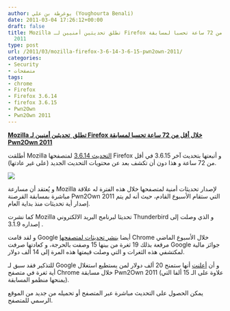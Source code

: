 ```yaml
---
author: يوغرطة بن علي (Youghourta Benali)
date: 2011-03-04 17:26:12+00:00
draft: false
title: Mozilla تطلق تحديثين أمنيين لـ Firefox خلال أقل من 72 ساعة تحسبا لمسابقة Pwn2Own
  2011
type: post
url: /2011/03/mozilla-firefox-3-6-14-3-6-15-pwn2own-2011/
categories:
- Security
- متصفحات
tags:
- chrome
- Firefox
- Firefox 3.6.14
- firefox 3.6.15
- Pwn2Own
- Pwn2Own 2011
---
```


**[Mozilla تطلق  تحديثين أمنيين لـ Firefox خلال أقل من 72 ساعة تحسبا لمسابقة Pwn2Own 2011](http://www.it-scoop.com/2011/03/mozilla-firefox-3-6-14-3-6-15-pwn2own-2011/)**


أطلقت Mozilla [التحديث 3.6.14](https://www.mozilla.org/security/announce/2011/mfsa2011-02.html) لمتصفحها Firefox و أتبعتها بتحديث آخر 3.6.15 في أقل من 72 ساعة و هذا دون أن تكشف بعد عن محتويات التحديث الجديد (على غير عادتها).

[![](http://www.it-scoop.com/wp-content/uploads/2010/10/Firefox-Vulnerability.jpg)
](http://www.it-scoop.com/2011/03/mozilla-firefox-3-6-14-3-6-15-pwn2own-2011/)

و يُعتقد أن مسارعة Mozilla لإصدار تحديثات أمنية لمتصفحها خلال هذه الفترة له علاقة مباشرة بمسابقة القرصنة Pwn2Own 2011 التي ستقام الأسبوع القادم، حيث أنه لم يتم إصدار أية تحديثات منذ بداية العام.

كما نشرت Mozilla تحديثا لبرنامج البريد الالكتروني Thunderbird و الذي وصلت إلى إصداره 3.1.9 .

و لقد قامت Google أيضا [بنشر تحديثات لمتصفحها](http://googlechromereleases.blogspot.com/2011/02/stable-channel-update_28.html) Chrome خلال الأسبوع الماضي مرقعة بذلك 19 ثغرة من بينها 15 وصفت بالحرجة، و كعادتها صرفت Google جوائز مالية لمكتشفي هذه الثغرات و التي وصلت قيمتها هذه المرة إلى 14 ألف دولار.

للتذكير فقد سبق لـ Google و أن [أعلنت](../2011/02/google-chrome-pwn2own-20-000-dollars/) أنها ستمنح 20 ألف دولار لمن يستطيع استغلال أية ثغرة في متصفح Chrome خلال مسابقة Pwn2Own 2011 (علاوة على الـ 15 ألفا التي يمنحها منظمو المسابقة).

يمكن الحصول على التحديث مباشرة عبر المتصفح أو تحميله من جديد من الموقع الرسمي للمتصفح.


